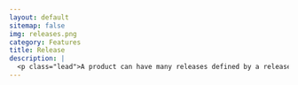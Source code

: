 ```yaml
---
layout: default
sitemap: false
img: releases.png
category: Features
title: Release
description: |
  <p class="lead">A product can have many releases defined by a release date.</p>
---
```

